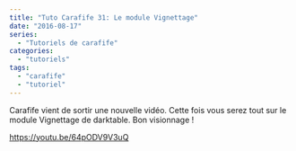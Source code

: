 ```yaml
---
title: "Tuto Carafife 31: Le module Vignettage"
date: "2016-08-17"
series:
  - "Tutoriels de carafife"
categories: 
  - "tutoriels"
tags: 
  - "carafife"
  - "tutoriel"
---
```


Carafife vient de sortir une nouvelle vidéo. Cette fois vous serez tout sur le module Vignettage de darktable. Bon visionnage !

https://youtu.be/64pODV9V3uQ
